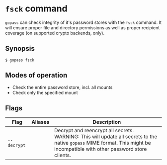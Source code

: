# `fsck` command

`gopass` can check integrity of it's password stores with the `fsck` command.
It will ensure proper file and directory permissions as well as proper
recipient coverage (on supported crypto backends, only).

## Synopsis

```
$ gopass fsck
```

## Modes of operation

* Check the entire password store, incl. all mounts
* Check only the specified mount

## Flags

Flag | Aliases | Description
---- | ------- | -----------
`--decrypt` | | Decrypt and reencrypt all secrets. WARNING: This will update all secrets to the native `gopass` MIME format. This might be incompatible with other password store clients.
